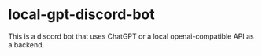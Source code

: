 # local-gpt-discord-bot
This is a discord bot that uses ChatGPT or a local openai-compatible API as a backend.
